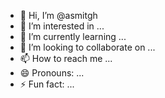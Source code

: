 - 👋 Hi, I’m @asmitgh
- 👀 I’m interested in ...
- 🌱 I’m currently learning ...
- 💞️ I’m looking to collaborate on ...
- 📫 How to reach me ...
- 😄 Pronouns: ...
- ⚡ Fun fact: ...

<!---
asmitgh/asmitgh is a ✨ special ✨ repository because its `README.md` (this file) appears on your GitHub profile.
You can click the Preview link to take a look at your changes.
--->
